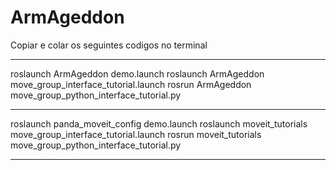 # ArmAgeddon
Copiar e colar os seguintes codigos no terminal

-----------------------------------------------------------
roslaunch   ArmAgeddon demo.launch
roslaunch   ArmAgeddon move_group_interface_tutorial.launch
rosrun      ArmAgeddon move_group_python_interface_tutorial.py

-----------------------------------------------------------
roslaunch   panda_moveit_config demo.launch
roslaunch   moveit_tutorials move_group_interface_tutorial.launch
rosrun      moveit_tutorials move_group_python_interface_tutorial.py

-----------------------------------------------------------
